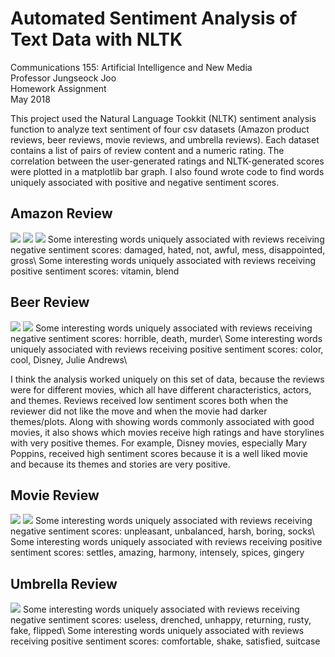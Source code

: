 # Automated Sentiment Analysis of Text Data with NLTK 

Communications 155: Artificial Intelligence and New Media\
Professor Jungseock Joo\
Homework Assignment\
May 2018

This project used the Natural Language Tookkit (NLTK) sentiment analysis function to analyze text sentiment of four csv datasets (Amazon product reviews, beer reviews, movie reviews, and umbrella reviews). Each dataset contains a list of pairs of review content and a numeric rating. The correlation between the  user-generated ratings and NLTK-generated scores were plotted in a matplotlib bar graph. I also found wrote code to find words uniquely associated with positive and negative sentiment scores. 

## Amazon Review 
<img src = "https://kristentang.github.io/photos/sentiment.jpg">
<img src = "https://kristentang.github.io/photos/sentiment11.jpg">
<img src = "https://kristentang.github.io/photos/sentiment111.jpg">
Some interesting words uniquely associated with reviews receiving negative sentiment scores: damaged, hated, not, awful, mess, disappointed, gross\
Some interesting words uniquely associated with reviews receiving positive sentiment scores: vitamin, blend


## Beer Review 
<img src = "https://kristentang.github.io/photos/sentiment2.jpg">
<img src = "https://kristentang.github.io/photos/sentiment22.jpg">
Some interesting words uniquely associated with reviews receiving negative sentiment scores: horrible, death, murder\
Some interesting words uniquely associated with reviews receiving positive sentiment scores: color, cool, Disney, Julie Andrews\

I think the analysis worked uniquely on this set of data, because the reviews were for different movies, which all have different characteristics, actors, and themes. Reviews received low sentiment scores both when the reviewer did not like the move and when the movie had darker themes/plots. Along with showing words commonly associated with good movies, it also shows which movies receive high ratings and have storylines with very positive themes. For example, Disney movies, especially Mary Poppins, received high sentiment scores because it is a well liked movie and because its themes and stories are very positive. 


## Movie Review 
<img src = "https://kristentang.github.io/photos/sentiment3.jpg">
<img src = "https://kristentang.github.io/photos/sentiment333.jpg">
Some interesting words uniquely associated with reviews receiving negative sentiment scores: unpleasant, unbalanced, harsh, boring, socks\
Some interesting words uniquely associated with reviews receiving positive sentiment scores: settles, amazing, harmony, intensely, spices, gingery


## Umbrella Review 
<img src = "https://kristentang.github.io/photos/sentiment4.jpg">
Some interesting words uniquely associated with reviews receiving negative sentiment scores: useless, drenched, unhappy, returning, rusty, fake, flipped\
Some interesting words uniquely associated with reviews receiving positive sentiment scores: comfortable, shake, satisfied, suitcase
